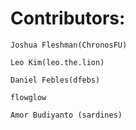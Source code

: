 # Contributors:
```Joshua Fleshman(ChronosFU)```

```Leo Kim(leo.the.lion)```

```Daniel Febles(dfebs)```

```flowglow```

```Amor Budiyanto (sardines)```
